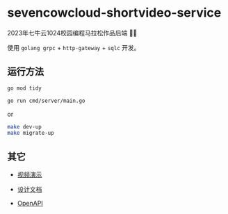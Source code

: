 # sevencowcloud-shortvideo-service
2023年七牛云1024校园编程马拉松作品后端 🥺🥺

使用 `golang grpc` + `http-gateway` + `sqlc` 开发。

## 运行方法

```bash
go mod tidy

go run cmd/server/main.go
```

or

```bash
make dev-up
make migrate-up
```


## 其它

- [视频演示](./docs/薯薯捞pro哥队-demo视频.mkv)

- [设计文档](./docs/薯薯捞pro哥队-文档.md)

- [OpenAPI](./api/openapi/v1/)
